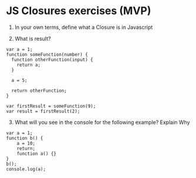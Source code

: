 # JS Closures exercises (MVP)

1. In your own terms, define what a Closure is in Javascript

2. What is result?

```
var a = 1;
function someFunction(number) {
  function otherFunction(input) {
    return a;
  }

  a = 5;

  return otherFunction;
}

var firstResult = someFunction(9);
var result = firstResult(2);
```

3. What will you see in the console for the following example? Explain Why

```
var a = 1;
function b() {
    a = 10;
    return;
    function a() {}
}
b();
console.log(a);
```
